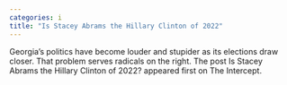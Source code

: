 ```yaml
---
categories: i
title: "Is Stacey Abrams the Hillary Clinton of 2022"
---
```

Georgia’s politics have become louder and stupider as its elections draw closer. That problem serves radicals on the right.
The post Is Stacey Abrams the Hillary Clinton of 2022? appeared first on The Intercept.
